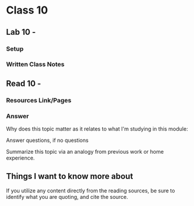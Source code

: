 # Class 10

## Lab 10 - 

### Setup





### Written Class Notes




## Read 10 - 

### Resources Link/Pages





### Answer

Why does this topic matter as it relates to what I'm studying in this module: 

Answer questions, if no questions

Summarize this topic via an analogy from previous work or home experience.



## Things I want to know more about


If you utilize any content directly from the reading sources, be sure to identify what you are quoting, and cite the source.